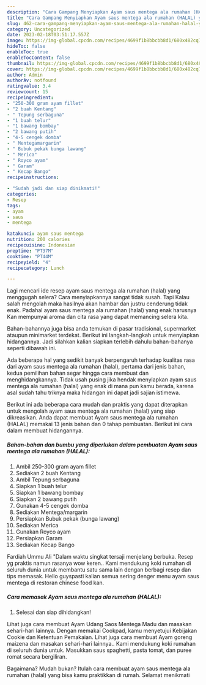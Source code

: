 ```yaml
---
description: "Cara Gampang Menyiapkan Ayam saus mentega ala rumahan (HALAL) yang Bisa Manjain Lidah, Buat Buka Puasa}"
title: "Cara Gampang Menyiapkan Ayam saus mentega ala rumahan (HALAL) yang Bisa Manjain Lidah, Buat Buka Puasa}"
slug: 462-cara-gampang-menyiapkan-ayam-saus-mentega-ala-rumahan-halal-yang-bisa-manjain-lidah-buat-buka-puasa
category: Uncategorized
date: 2023-02-18T03:51:17.557Z
image: https://img-global.cpcdn.com/recipes/4699f1b8bbcbb8d1/680x482cq70/ayam-saus-mentega-ala-rumahan-halal-foto-resep-utama.jpg
hideToc: false
enableToc: true
enableTocContent: false
thumbnail: https://img-global.cpcdn.com/recipes/4699f1b8bbcbb8d1/680x482cq70/ayam-saus-mentega-ala-rumahan-halal-foto-resep-utama.jpg
cover: https://img-global.cpcdn.com/recipes/4699f1b8bbcbb8d1/680x482cq70/ayam-saus-mentega-ala-rumahan-halal-foto-resep-utama.jpg
author: Admin
authorAv: notfound
ratingvalue: 3.4
reviewcount: 15
recipeingredient:
- "250-300 gram ayam fillet"
- "2 buah Kentang"
- " Tepung serbaguna"
- "1 buah telur"
- "1 bawang bombay"
- "2 bawang putih"
- "4-5 cengek domba"
- " Mentegamargarin"
- " Bubuk pekak bunga lawang"
- " Merica"
- " Royco ayam"
- " Garam"
- " Kecap Bango"
recipeinstructions:

- "Sudah jadi dan siap dinikmati!"
categories:
- Resep
tags:
- ayam
- saus
- mentega

katakunci: ayam saus mentega 
nutrition: 200 calories
recipecuisine: Indonesian
preptime: "PT37M"
cooktime: "PT44M"
recipeyield: "4"
recipecategory: Lunch

---
```



Lagi mencari ide resep ayam saus mentega ala rumahan (halal) yang menggugah selera? Cara menyiapkannya sangat tidak susah. Tapi Kalau salah mengolah maka hasilnya akan hambar dan justru cenderung tidak enak. Padahal ayam saus mentega ala rumahan (halal) yang enak harusnya Kan mempunyai aroma dan cita rasa yang dapat memancing selera kita.


Bahan-bahannya juga bisa anda temukan di pasar tradisional, supermarket ataupun minimarket terdekat. Berikut ini langkah-langkah untuk menyiapkan hidangannya. Jadi silahkan kalian siapkan terlebih dahulu bahan-bahanya seperti dibawah ini.

Ada beberapa hal yang sedikit banyak berpengaruh terhadap kualitas rasa dari ayam saus mentega ala rumahan (halal), pertama dari jenis bahan, kedua pemilihan bahan segar hingga cara membuat dan menghidangkannya. Tidak usah pusing jika hendak menyiapkan ayam saus mentega ala rumahan (halal) yang enak di mana pun kamu berada, karena asal sudah tahu triknya maka hidangan ini dapat jadi sajian istimewa.


Berikut ini ada beberapa cara mudah dan praktis yang dapat diterapkan untuk mengolah ayam saus mentega ala rumahan (halal) yang siap dikreasikan. Anda dapat membuat Ayam saus mentega ala rumahan (HALAL) memakai 13 jenis bahan dan 0 tahap pembuatan. Berikut ini cara dalam membuat hidangannya.

<!--inarticleads1-->

##### Bahan-bahan dan bumbu yang diperlukan dalam pembuatan Ayam saus mentega ala rumahan (HALAL):

1. Ambil 250-300 gram ayam fillet
1. Sediakan 2 buah Kentang
1. Ambil  Tepung serbaguna
1. Siapkan 1 buah telur
1. Siapkan 1 bawang bombay
1. Siapkan 2 bawang putih
1. Gunakan 4-5 cengek domba
1. Sediakan  Mentega/margarin
1. Persiapkan  Bubuk pekak (bunga lawang)
1. Sediakan  Merica
1. Gunakan  Royco ayam
1. Persiapkan  Garam
1. Sediakan  Kecap Bango


Fardiah Ummu Ali &#34;Dalam waktu singkat tersaji menjelang berbuka. Resep yg praktis namun rasanya wow keren.. Kami mendukung koki rumahan di seluruh dunia untuk membantu satu sama lain dengan berbagi resep dan tips memasak. Hello guyspasti kalian semua sering denger menu ayam saus mentega di restoran chinese food kan. 

<!--inarticleads2-->

##### Cara memasak Ayam saus mentega ala rumahan (HALAL):


1. Selesai dan siap dihidangkan!

Lihat juga cara membuat Ayam Udang Saos Mentega Madu dan masakan sehari-hari lainnya. Dengan memakai Cookpad, kamu menyetujui Kebijakan Cookie dan Ketentuan Pemakaian. Lihat juga cara membuat Ayam goreng maizena dan masakan sehari-hari lainnya.. Kami mendukung koki rumahan di seluruh dunia untuk. Masukkan saus spaghetti, pasta tomat, dan puree romat secara bergiliran. 

Bagaimana? Mudah bukan? Itulah cara membuat ayam saus mentega ala rumahan (halal) yang bisa kamu praktikkan di rumah. Selamat menikmati
